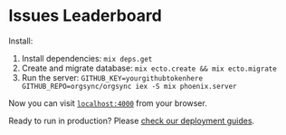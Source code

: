 # Issues Leaderboard

Install:

  1. Install dependencies: `mix deps.get`
  2. Create and migrate database: `mix ecto.create && mix ecto.migrate`
  3. Run the server: `GITHUB_KEY=yourgithubtokenhere GITHUB_REPO=orgsync/orgsync iex -S mix phoenix.server`

Now you can visit [`localhost:4000`](http://localhost:4000) from your browser.

Ready to run in production? Please [check our deployment guides](http://www.phoenixframework.org/docs/deployment).
